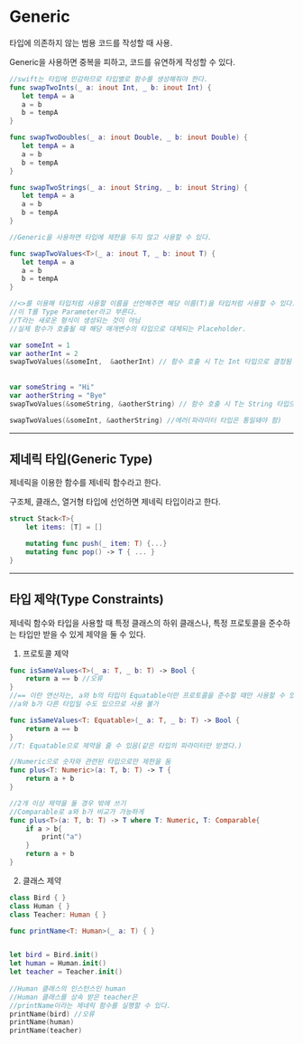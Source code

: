 # Generic

타입에 의존하지 않는 범용 코드를 작성할 때 사용.

Generic을 사용하면 중복을 피하고, 코드를 유연하게 작성할 수 있다.

```swift
//swift는 타입에 민감하므로 타입별로 함수를 생성해줘야 한다.
func swapTwoInts(_ a: inout Int, _ b: inout Int) {
   let tempA = a
   a = b
   b = tempA
}

func swapTwoDoubles(_ a: inout Double, _ b: inout Double) {
   let tempA = a
   a = b
   b = tempA
}

func swapTwoStrings(_ a: inout String, _ b: inout String) {
   let tempA = a
   a = b
   b = tempA
}
```

```swift
//Generic을 사용하면 타입에 제한을 두지 않고 사용할 수 있다.

func swapTwoValues<T>(_ a: inout T, _ b: inout T) {
   let tempA = a
   a = b
   b = tempA
}

//<>를 이용해 타입처럼 사용할 이름을 선언해주면 해당 이름(T)을 타입처럼 사용할 수 있다.
//이 T를 Type Parameter라고 부른다.
//T라는 새로운 형식이 생성되는 것이 아님
//실제 함수가 호출될 때 해당 매개변수의 타입으로 대체되는 Placeholder.

var someInt = 1
var aotherInt = 2
swapTwoValues(&someInt,  &aotherInt) // 함수 호출 시 T는 Int 타입으로 결정됨
 
 
var someString = "Hi"
var aotherString = "Bye"
swapTwoValues(&someString, &aotherString) // 함수 호출 시 T는 String 타입으로 결정됨

swapTwoValues(&someInt, &aotherString) //에러(파라미터 타입은 통일돼야 함)
```

---

## 제네릭 타입(Generic Type)

제네릭을 이용한 함수를 제네릭 함수라고 한다.

구조체, 클래스, 열거형 타입에 선언하면 제네릭 타입이라고 한다.

```swift
struct Stack<T>{
	let items: [T] = []

	mutating func push(_ item: T) {...}
	mutating func pop() -> T { ... }
}
```

---

## 타입 제약(Type Constraints)

제네릭 함수와 타입을 사용할 때 특정 클래스의 하위 클래스나, 특정 프로토콜을 준수하는 타입만 받을 수 있게 제약을 둘 수 있다.

1. 프로토콜 제약

```swift
func isSameValues<T>(_ a: T, _ b: T) -> Bool {
    return a == b //오류
}
//== 이란 연산자는, a와 b의 타입이 Equatable이란 프로토콜을 준수할 때만 사용할 수 있음
//a와 b가 다른 타입일 수도 있으므로 사용 불가

func isSameValues<T: Equatable>(_ a: T, _ b: T) -> Bool {
    return a == b               
}
//T: Equatable으로 제약을 줄 수 있음(같은 타입의 파라미터만 받겠다.)

//Numeric으로 숫자와 관련된 타입으로만 제한을 둠
func plus<T: Numeric>(a: T, b: T) -> T {
	return a + b
}

//2개 이상 제약을 둘 경우 밖에 쓰기
//Comparable로 a와 b가 비교가 가능하게
func plus<T>(a: T, b: T) -> T where T: Numeric, T: Comparable{
	if a > b{
		print("a")
	}
	return a + b
}
```

2. 클래스 제약
```swift
class Bird { }
class Human { }
class Teacher: Human { }

func printName<T: Human>(_ a: T) { }


let bird = Bird.init()
let human = Human.init()
let teacher = Teacher.init()
 
//Human 클래스의 인스턴스인 human
//Human 클래스를 상속 받은 teacher은
//printName이라는 제네릭 함수를 실행할 수 있다.
printName(bird) //오류 
printName(human)
printName(teacher)
```